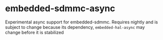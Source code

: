 # embedded-sdmmc-async 

Experimental async support for embedded-sdmmc. Requires nightly and is subject to change because its dependency, `embedded-hal-async` may change before it is stabilized

